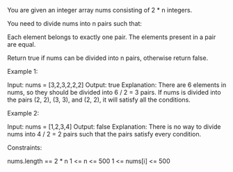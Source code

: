 You are given an integer array nums consisting of 2 * n integers.

You need to divide nums into n pairs such that:


Each element belongs to exactly one pair.
The elements present in a pair are equal.


Return true if nums can be divided into n pairs, otherwise return false.


Example 1:


Input: nums = [3,2,3,2,2,2]
Output: true
Explanation: 
There are 6 elements in nums, so they should be divided into 6 / 2 = 3 pairs.
If nums is divided into the pairs (2, 2), (3, 3), and (2, 2), it will satisfy
all the conditions.


Example 2:


Input: nums = [1,2,3,4]
Output: false
Explanation: 
There is no way to divide nums into 4 / 2 = 2 pairs such that the pairs
satisfy every condition.



Constraints:


nums.length == 2 * n
1 <= n <= 500
1 <= nums[i] <= 500




